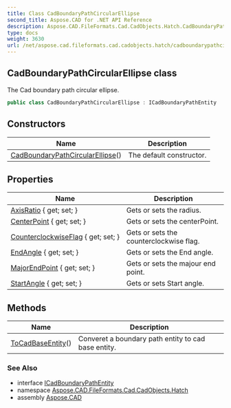 ```yaml
---
title: Class CadBoundaryPathCircularEllipse
second_title: Aspose.CAD for .NET API Reference
description: Aspose.CAD.FileFormats.Cad.CadObjects.Hatch.CadBoundaryPathCircularEllipse class. The Cad boundary path circular ellipse
type: docs
weight: 3630
url: /net/aspose.cad.fileformats.cad.cadobjects.hatch/cadboundarypathcircularellipse/
---
```

## CadBoundaryPathCircularEllipse class

The Cad boundary path circular ellipse.

```csharp
public class CadBoundaryPathCircularEllipse : ICadBoundaryPathEntity
```

## Constructors

| Name | Description |
| --- | --- |
| [CadBoundaryPathCircularEllipse](cadboundarypathcircularellipse/)() | The default constructor. |

## Properties

| Name | Description |
| --- | --- |
| [AxisRatio](../../aspose.cad.fileformats.cad.cadobjects.hatch/cadboundarypathcircularellipse/axisratio/) { get; set; } | Gets or sets the radius. |
| [CenterPoint](../../aspose.cad.fileformats.cad.cadobjects.hatch/cadboundarypathcircularellipse/centerpoint/) { get; set; } | Gets or sets the centerPoint. |
| [CounterclockwiseFlag](../../aspose.cad.fileformats.cad.cadobjects.hatch/cadboundarypathcircularellipse/counterclockwiseflag/) { get; set; } | Gets or sets the counterclockwise flag. |
| [EndAngle](../../aspose.cad.fileformats.cad.cadobjects.hatch/cadboundarypathcircularellipse/endangle/) { get; set; } | Gets or sets the End angle. |
| [MajorEndPoint](../../aspose.cad.fileformats.cad.cadobjects.hatch/cadboundarypathcircularellipse/majorendpoint/) { get; set; } | Gets or sets the majour end point. |
| [StartAngle](../../aspose.cad.fileformats.cad.cadobjects.hatch/cadboundarypathcircularellipse/startangle/) { get; set; } | Gets or sets Start angle. |

## Methods

| Name | Description |
| --- | --- |
| [ToCadBaseEntity](../../aspose.cad.fileformats.cad.cadobjects.hatch/cadboundarypathcircularellipse/tocadbaseentity/)() | Converet a boundary path entity to cad base entity. |

### See Also

* interface [ICadBoundaryPathEntity](../icadboundarypathentity/)
* namespace [Aspose.CAD.FileFormats.Cad.CadObjects.Hatch](../../aspose.cad.fileformats.cad.cadobjects.hatch/)
* assembly [Aspose.CAD](../../)


